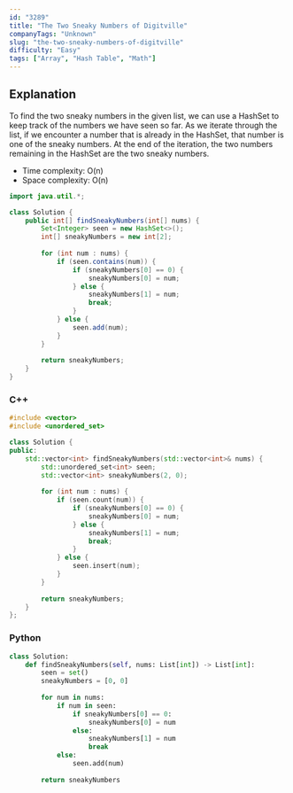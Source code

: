 ```yaml
---
id: "3289"
title: "The Two Sneaky Numbers of Digitville"
companyTags: "Unknown"
slug: "the-two-sneaky-numbers-of-digitville"
difficulty: "Easy"
tags: ["Array", "Hash Table", "Math"]
---
```


## Explanation
To find the two sneaky numbers in the given list, we can use a HashSet to keep track of the numbers we have seen so far. As we iterate through the list, if we encounter a number that is already in the HashSet, that number is one of the sneaky numbers. At the end of the iteration, the two numbers remaining in the HashSet are the two sneaky numbers. 

- Time complexity: O(n)
- Space complexity: O(n)
```java
import java.util.*;

class Solution {
    public int[] findSneakyNumbers(int[] nums) {
        Set<Integer> seen = new HashSet<>();
        int[] sneakyNumbers = new int[2];
        
        for (int num : nums) {
            if (seen.contains(num)) {
                if (sneakyNumbers[0] == 0) {
                    sneakyNumbers[0] = num;
                } else {
                    sneakyNumbers[1] = num;
                    break;
                }
            } else {
                seen.add(num);
            }
        }
        
        return sneakyNumbers;
    }
}
```

### C++
```cpp
#include <vector>
#include <unordered_set>

class Solution {
public:
    std::vector<int> findSneakyNumbers(std::vector<int>& nums) {
        std::unordered_set<int> seen;
        std::vector<int> sneakyNumbers(2, 0);
        
        for (int num : nums) {
            if (seen.count(num)) {
                if (sneakyNumbers[0] == 0) {
                    sneakyNumbers[0] = num;
                } else {
                    sneakyNumbers[1] = num;
                    break;
                }
            } else {
                seen.insert(num);
            }
        }
        
        return sneakyNumbers;
    }
};
```

### Python
```python
class Solution:
    def findSneakyNumbers(self, nums: List[int]) -> List[int]:
        seen = set()
        sneakyNumbers = [0, 0]
        
        for num in nums:
            if num in seen:
                if sneakyNumbers[0] == 0:
                    sneakyNumbers[0] = num
                else:
                    sneakyNumbers[1] = num
                    break
            else:
                seen.add(num)
        
        return sneakyNumbers
```